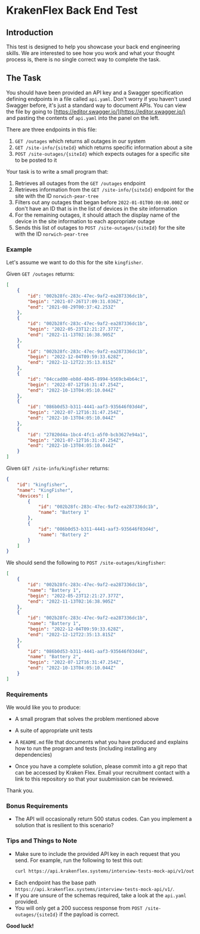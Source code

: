 # KrakenFlex Back End Test

## Introduction

This test is designed to help you showcase your back end engineering skills. We are interested to see how you work and
what your thought process is, there is no single correct way to complete the task.

## The Task

You should have been provided an API key and a Swagger specification defining endpoints in a file called `api.yaml`.
Don't worry if you haven't used Swagger before, it's just a standard way to document APIs. You can view the file by going
to [https://editor.swagger.io/](https://editor.swagger.io/) and pasting the contents of `api.yaml` into the panel on the
left.

There are three endpoints in this file:

1. `GET /outages` which returns all outages in our system
2. `GET /site-info/{siteId}` which returns specific information about a site
3. `POST /site-outages/{siteId}` which expects outages for a specific site to be posted to it

Your task is to write a small program that:

1. Retrieves all outages from the `GET /outages` endpoint
2. Retrieves information from the `GET /site-info/{siteId}` endpoint for the site with the ID `norwich-pear-tree`
3. Filters out any outages that began before `2022-01-01T00:00:00.000Z` or don't have an ID that is in the list of devices in the site information
4. For the remaining outages, it should attach the display name of the device in the site information to each appropriate outage
5. Sends this list of outages to `POST /site-outages/{siteId}` for the site with the ID `norwich-pear-tree`

### Example

Let's assume we want to do this for the site `kingfisher`.

Given `GET /outages` returns:

```json
[
    {
        "id": "002b28fc-283c-47ec-9af2-ea287336dc1b",
        "begin": "2021-07-26T17:09:31.036Z",
        "end": "2021-08-29T00:37:42.253Z"
    },
    {
        "id": "002b28fc-283c-47ec-9af2-ea287336dc1b",
        "begin": "2022-05-23T12:21:27.377Z",
        "end": "2022-11-13T02:16:38.905Z"
    },
    {
        "id": "002b28fc-283c-47ec-9af2-ea287336dc1b",
        "begin": "2022-12-04T09:59:33.628Z",
        "end": "2022-12-12T22:35:13.815Z"
    },
    {
        "id": "04ccad00-eb8d-4045-8994-b569cb4b64c1",
        "begin": "2022-07-12T16:31:47.254Z",
        "end": "2022-10-13T04:05:10.044Z"
    },
    {
        "id": "086b0d53-b311-4441-aaf3-935646f03d4d",
        "begin": "2022-07-12T16:31:47.254Z",
        "end": "2022-10-13T04:05:10.044Z"
    },
    {
        "id": "27820d4a-1bc4-4fc1-a5f0-bcb3627e94a1",
        "begin": "2021-07-12T16:31:47.254Z",
        "end": "2022-10-13T04:05:10.044Z"
    }
]
```

Given `GET /site-info/kingfisher` returns:

```json
{
    "id": "kingfisher",
    "name": "KingFisher",
    "devices": [
        {
            "id": "002b28fc-283c-47ec-9af2-ea287336dc1b",
            "name": "Battery 1"
        },
        {
            "id": "086b0d53-b311-4441-aaf3-935646f03d4d",
            "name": "Battery 2"
        }
    ]
}
```

We should send the following to `POST /site-outages/kingfisher`:

```json
[
    {
        "id": "002b28fc-283c-47ec-9af2-ea287336dc1b",
        "name": "Battery 1",
        "begin": "2022-05-23T12:21:27.377Z",
        "end": "2022-11-13T02:16:38.905Z"
    },
    {
        "id": "002b28fc-283c-47ec-9af2-ea287336dc1b",
        "name": "Battery 1",
        "begin": "2022-12-04T09:59:33.628Z",
        "end": "2022-12-12T22:35:13.815Z"
    },
    {
        "id": "086b0d53-b311-4441-aaf3-935646f03d4d",
        "name": "Battery 2",
        "begin": "2022-07-12T16:31:47.254Z",
        "end": "2022-10-13T04:05:10.044Z"
    }
]
```

### Requirements

We would like you to produce:

-   A small program that solves the problem mentioned above
-   A suite of appropriate unit tests
-   A `README.md` file that documents what you have produced and explains how to run the program and tests (including installing any dependencies)

-   Once you have a complete solution, please commit into a git repo that can be accessed by Kraken Flex. Email your recruitment contact with a link to this repository so that your suubmission can be reviewed.

Thank you.

### Bonus Requirements

-   The API will occasionally return 500 status codes. Can you implement a solution that is resilient to this scenario?

### Tips and Things to Note

-   Make sure to include the provided API key in each request that you send. For example, run the following to test
    this out:
    ```bash
    curl https://api.krakenflex.systems/interview-tests-mock-api/v1/outages -H "x-api-key: <API KEY>"
    ```
-   Each endpoint has the base path `https://api.krakenflex.systems/interview-tests-mock-api/v1/`.
-   If you are unsure of the schemas required, take a look at the `api.yaml` provided.
-   You will only get a 200 success response from `POST /site-outages/{siteId}` if the payload is correct.

**Good luck!**
